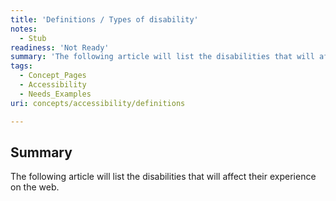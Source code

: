 ```yaml
---
title: 'Definitions / Types of disability'
notes:
  - Stub
readiness: 'Not Ready'
summary: 'The following article will list the disabilities that will affect their experience on the web.'
tags:
  - Concept_Pages
  - Accessibility
  - Needs_Examples
uri: concepts/accessibility/definitions

---
```

## Summary

The following article will list the disabilities that will affect their experience on the web.
